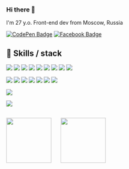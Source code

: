 ### Hi there 👋

I'm 27 y.o. Front-end dev from Moscow, Russia

[![CodePen Badge](https://img.shields.io/badge/CodePen-Profile-informational?style=flat&logo=codepen&logoColor=white&color=black)](https://codepen.io/anehkayasha)
[![Facebook Badge](https://img.shields.io/badge/facebook-Profile-informational?style=flat&logo=facebook&logoColor=white&color=black)](https://www.facebook.com/anehkayasha/)

## 💼 Skills / stack

![](https://img.shields.io/badge/React.js-informational?style=flat&logo=React&logoColor=white&color=yellow)
![](https://img.shields.io/badge/JavaScript-informational?style=flat&logo=JavaScript&logoColor=white&color=yellow)
![](https://img.shields.io/badge/Git-informational?style=flat&logo=Git&logoColor=white&color=yellow)
![](https://img.shields.io/badge/HTML5-informational?style=flat&logo=HTML5&logoColor=white&color=yellow)
![](https://img.shields.io/badge/CSS3-informational?style=flat&logo=CSS3&logoColor=white&color=yellow)
![](https://img.shields.io/badge/Sass-informational?style=flat&logo=Sass&logoColor=white&color=yellow)
![](https://img.shields.io/badge/Webpack-informational?style=flat&logo=Webpack&logoColor=white&color=yellow)
![](https://img.shields.io/badge/Figma-informational?style=flat&logo=Figma&logoColor=white&color=yellow)
![](https://img.shields.io/badge/Less-informational?style=flat&logo=Less&logoColor=white&color=yellow)

![](https://img.shields.io/badge/BEM-informational?style=flat&logo=BEM&logoColor=white&color=green)
![](https://img.shields.io/badge/SPA-informational?style=flat&logo=React&logoColor=white&color=green)
![](https://img.shields.io/badge/OOP-informational?style=flat&logo=JavaScript&logoColor=white&color=green)
![](https://img.shields.io/badge/ES6-informational?style=flat&logo=JavaScript&logoColor=white&color=green)
![](https://img.shields.io/badge/Адаптивная_вёрстка-informational?style=flat&logo=CSS3&logoColor=white&color=green)
![](https://img.shields.io/badge/Семантическая_верстка-informational?style=flat&logo=HTML5&logoColor=white&color=green)
![](https://img.shields.io/badge/Кроссбраузерная_верстка-informational?style=flat&logo=CSS3&logoColor=white&color=green)

![](https://img.shields.io/badge/Bootstrap-informational?style=flat&logo=Bootstrap&logoColor=white&color=blue)

![](https://www.codewars.com/users/HannahStarling/badges/micro)

##
<div>
   <a href="https://github-readme-stats.vercel.app/api/top-langs/?username=hannahstarling&theme=radical&layout=compact">
    <img align="left" height="120" style="margin-right: 25px" src="https://github-readme-stats.vercel.app/api/top-langs/?username=hannahstarling&theme=radical&layout=compact"/>
  </a>
  <a href="https://github-readme-stats.vercel.app/api?username=hannahstarling&show_icons=true&theme=radical">
    <img  align="left" height="120" src="https://github-readme-stats.vercel.app/api?username=hannahstarling&show_icons=true&theme=radical" />
  </a>
</div>
